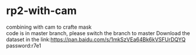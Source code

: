 # rp2-with-cam
combining with cam to crafte mask  
code is in master branch, please switch the branch to master
Download the dataset in the link:https://pan.baidu.com/s/1mkSzVEa64Bk6kVSFUrDQYQ  password:r7e1
